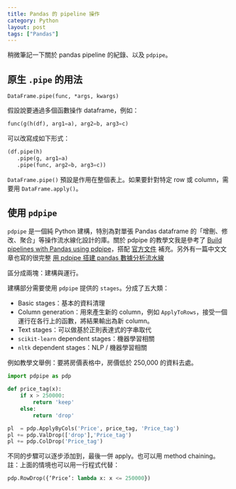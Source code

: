 ```yaml
---
title: Pandas 的 pipeline 操作
category: Python
layout: post
tags: ["Pandas"]
---
```


稍微筆記一下關於 pandas pipeline 的紀錄、以及 `pdpipe`。

## 原生 `.pipe` 的用法

`DataFrame.pipe(func, *args, kwargs)`

假設說要通過多個函數操作 dataframe，例如：

```python
func(g(h(df), arg1=a), arg2=b, arg3=c)
```

可以改寫成如下形式：

```python
(df.pipe(h)
   .pipe(g, arg1=a)
   .pipe(func, arg2=b, arg3=c))
```

`DataFrame.pipe()` 預設是作用在整個表上。如果要針對特定 row 或 column，需要用 `DataFrame.apply()`。

## 使用 `pdpipe`

`pdpipe` 是一個純 Python 建構，特別為對單張 Pandas dataframe 的「增刪、修改、聚合」等操作流水線化設計的庫。關於 pdpipe 的教學文我是參考了 [Build pipelines with Pandas using pdpipe](https://tirthajyoti.github.io/Notebooks/Pandas-pipeline-with-pdpipe)，搭配 [官方文件](https://pdpipe.github.io/pdpipe/doc/pdpipe/) 補充。另外有一篇中文文章也寫的很完整 [用 pdpipe 搭建 pandas 數據分析流水線](https://www.cnblogs.com/feffery/p/12179647.html)

區分成兩塊：建構與運行。

建構部分需要使用 `pdpipe` 提供的 `stages`。分成了五大類：

- Basic stages：基本的資料清理
- Column generation：用來產生新的 column，例如 `ApplyToRows`，接受一個運行在各行上的函數，將結果輸出為新 column。
- Text stages：可以做基於正則表達式的字串取代
- `scikit-learn` dependent stages：機器學習相關
- `nltk` dependent stages：NLP / 機器學習相關

例如教學文舉例：要將房價表格中，房價低於 250,000 的資料去處。

```python
import pdpipe as pdp

def price_tag(x):
    if x > 250000:
        return 'keep'
    else:
        return 'drop'

pl  = pdp.ApplyByCols('Price', price_tag, 'Price_tag')
pl += pdp.ValDrop(['drop'],'Price_tag')
pl += pdp.ColDrop('Price_tag')
```

不同的步驟可以逐步添加到，最後一併 apply。也可以用 method chaining。註：上面的情境也可以用一行程式代替：

```python
pdp.RowDrop({‘Price’: lambda x: x <= 250000})
```
